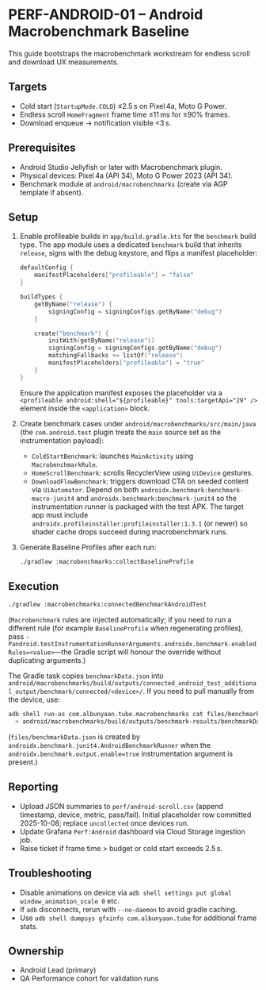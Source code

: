 # PERF-ANDROID-01 – Android Macrobenchmark Baseline

This guide bootstraps the macrobenchmark workstream for endless scroll and download UX measurements.

## Targets
- Cold start (`StartupMode.COLD`) ≤2.5 s on Pixel 4a, Moto G Power.
- Endless scroll `HomeFragment` frame time ≤11 ms for ≥90% frames.
- Download enqueue → notification visible <3 s.

## Prerequisites
- Android Studio Jellyfish or later with Macrobenchmark plugin.
- Physical devices: Pixel 4a (API 34), Moto G Power 2023 (API 34).
- Benchmark module at `android/macrobenchmarks` (create via AGP template if absent).

## Setup
1. Enable profileable builds in `app/build.gradle.kts` for the `benchmark` build type. The
   app module uses a dedicated `benchmark` build that inherits `release`, signs with the
   debug keystore, and flips a manifest placeholder:

   ```kotlin
   defaultConfig {
       manifestPlaceholders["profileable"] = "false"
   }

   buildTypes {
       getByName("release") {
           signingConfig = signingConfigs.getByName("debug")
       }

       create("benchmark") {
           initWith(getByName("release"))
           signingConfig = signingConfigs.getByName("debug")
           matchingFallbacks += listOf("release")
           manifestPlaceholders["profileable"] = "true"
       }
   }
   ```
   Ensure the application manifest exposes the placeholder via a
   `<profileable android:shell="${profileable}" tools:targetApi="29" />`
   element inside the `<application>` block.
2. Create benchmark cases under `android/macrobenchmarks/src/main/java` (the `com.android.test` plugin treats the `main` source set as the instrumentation payload):
   - `ColdStartBenchmark`: launches `MainActivity` using `MacrobenchmarkRule`.
   - `HomeScrollBenchmark`: scrolls RecyclerView using `UiDevice` gestures.
   - `DownloadFlowBenchmark`: triggers download CTA on seeded content via `UiAutomator`.
   Depend on both `androidx.benchmark:benchmark-macro-junit4` and
   `androidx.benchmark:benchmark-junit4` so the instrumentation runner is packaged with the
   test APK. The target app must include `androidx.profileinstaller:profileinstaller:1.3.1`
   (or newer) so shader cache drops succeed during macrobenchmark runs.
3. Generate Baseline Profiles after each run:
   ```bash
   ./gradlew :macrobenchmarks:collectBaselineProfile
   ```

## Execution
```bash
./gradlew :macrobenchmarks:connectedBenchmarkAndroidTest
```

(`Macrobenchmark` rules are injected automatically; if you need to run a different rule (for
example `BaselineProfile` when regenerating profiles), pass
`-Pandroid.testInstrumentationRunnerArguments.androidx.benchmark.enabledRules=<value>`—the
Gradle script will honour the override without duplicating arguments.)

The Gradle task copies `benchmarkData.json` into `android/macrobenchmarks/build/outputs/connected_android_test_additional_output/benchmark/connected/<device>/`. If you need to pull manually from the device, use:

```bash
adb shell run-as com.albunyaan.tube.macrobenchmarks cat files/benchmarkData.json \
  > android/macrobenchmarks/build/outputs/benchmark-results/benchmarkData.json
```

(`files/benchmarkData.json` is created by `androidx.benchmark.junit4.AndroidBenchmarkRunner` when the `androidx.benchmark.output.enable=true` instrumentation argument is present.)

## Reporting
- Upload JSON summaries to `perf/android-scroll.csv` (append timestamp, device, metric, pass/fail). Initial placeholder row committed 2025-10-08; replace `uncollected` once devices run.
- Update Grafana `Perf:Android` dashboard via Cloud Storage ingestion job.
- Raise ticket if frame time > budget or cold start exceeds 2.5 s.

## Troubleshooting
- Disable animations on device via `adb shell settings put global window_animation_scale 0` etc.
- If `adb` disconnects, rerun with `--no-daemon` to avoid gradle caching.
- Use `adb shell dumpsys gfxinfo com.albunyaan.tube` for additional frame stats.

## Ownership
- Android Lead (primary)
- QA Performance cohort for validation runs
